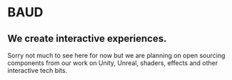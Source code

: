 # BAUD

## We create interactive experiences.

Sorry not much to see here for now but we are planning on open sourcing components from our work on Unity, Unreal, shaders, effects and other interactive tech bits.
